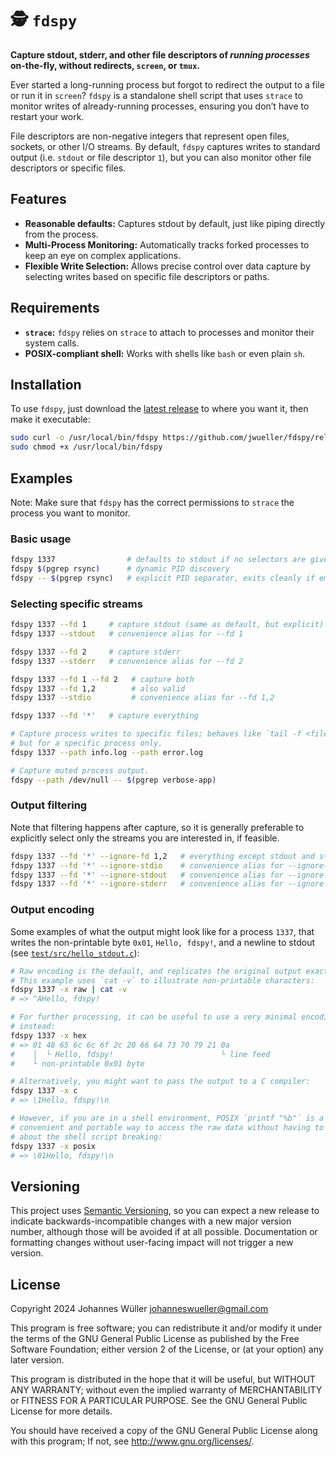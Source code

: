 # 🕵️ `fdspy`

**Capture stdout, stderr, and other file descriptors of _running processes_ on-the-fly, without redirects, `screen`, or `tmux`.**

Ever started a long-running process but forgot to redirect the output to a file or run it in `screen`? `fdspy` is a standalone shell script that uses `strace` to monitor writes of already-running processes, ensuring you don’t have to restart your work.

File descriptors are non-negative integers that represent open files, sockets, or other I/O streams. By default, `fdspy` captures writes to standard output (i.e. `stdout` or file descriptor `1`), but you can also monitor other file descriptors or specific files.

## Features

- **Reasonable defaults:** Captures stdout by default, just like piping directly from the process.
- **Multi-Process Monitoring:** Automatically tracks forked processes to keep an eye on complex applications.
- **Flexible Write Selection:** Allows precise control over data capture by selecting writes based on specific file descriptors or paths.

## Requirements

- **`strace`:** `fdspy` relies on `strace` to attach to processes and monitor their system calls.
- **POSIX-compliant shell:** Works with shells like `bash` or even plain `sh`.

## Installation

To use `fdspy`, just download the [latest release](https://github.com/jwueller/fdspy/releases/latest) to where you want it, then make it executable:

```sh
sudo curl -o /usr/local/bin/fdspy https://github.com/jwueller/fdspy/releases/latest/download/fdspy
sudo chmod +x /usr/local/bin/fdspy
```

## Examples

Note: Make sure that `fdspy` has the correct permissions to `strace` the process you want to monitor.

### Basic usage

```sh
fdspy 1337                # defaults to stdout if no selectors are given
fdspy $(pgrep rsync)      # dynamic PID discovery
fdspy -- $(pgrep rsync)   # explicit PID separator, exits cleanly if empty
```

### Selecting specific streams

```sh
fdspy 1337 --fd 1     # capture stdout (same as default, but explicit)
fdspy 1337 --stdout   # convenience alias for --fd 1

fdspy 1337 --fd 2     # capture stderr
fdspy 1337 --stderr   # convenience alias for --fd 2

fdspy 1337 --fd 1 --fd 2   # capture both
fdspy 1337 --fd 1,2        # also valid
fdspy 1337 --stdio         # convenience alias for --fd 1,2

fdspy 1337 --fd '*'   # capture everything

# Capture process writes to specific files; behaves like `tail -f <file>`,
# but for a specific process only.
fdspy 1337 --path info.log --path error.log

# Capture muted process output.
fdspy --path /dev/null -- $(pgrep verbose-app)
```

### Output filtering

Note that filtering happens after capture, so it is generally preferable to explicitly select only the streams you are interested in, if feasible.

```sh
fdspy 1337 --fd '*' --ignore-fd 1,2   # everything except stdout and stderr
fdspy 1337 --fd '*' --ignore-stdio    # convenience alias for --ignore-fd 1,2
fdspy 1337 --fd '*' --ignore-stdout   # convenience alias for --ignore-fd 1
fdspy 1337 --fd '*' --ignore-stderr   # convenience alias for --ignore-fd 2
```

### Output encoding

Some examples of what the output might look like for a process `1337`, that writes the non-printable byte `0x01`, `Hello, fdspy!`, and a newline to stdout (see [`test/src/hello_stdout.c`](tools/src/hello_stdout.c)):

```sh
# Raw encoding is the default, and replicates the original output exactly.
# This example uses `cat -v` to illustrate non-printable characters:
fdspy 1337 -x raw | cat -v
# => ^AHello, fdspy!

# For further processing, it can be useful to use a very minimal encoding
# instead:
fdspy 1337 -x hex
# => 01 48 65 6c 6c 6f 2c 20 66 64 73 70 79 21 0a
#    │  └ Hello, fdspy!                        └ line feed
#    └ non-printable 0x01 byte

# Alternatively, you might want to pass the output to a C compiler:
fdspy 1337 -x c
# => \1Hello, fdspy!\n

# However, if you are in a shell environment, POSIX `printf "%b"` is a
# convenient and portable way to access the raw data without having to worry
# about the shell script breaking:
fdspy 1337 -x posix
# => \01Hello, fdspy!\n
```

## Versioning

This project uses [Semantic Versioning](https://semver.org/), so you can expect a new release to indicate backwards-incompatible changes with a new major version number, although those will be avoided if at all possible. Documentation or formatting changes without user-facing impact will not trigger a new version.

## License

Copyright 2024 Johannes Wüller <johanneswueller@gmail.com>

This program is free software; you can redistribute it and/or
modify it under the terms of the GNU General Public License
as published by the Free Software Foundation; either version 2
of the License, or (at your option) any later version.

This program is distributed in the hope that it will be useful,
but WITHOUT ANY WARRANTY; without even the implied warranty of
MERCHANTABILITY or FITNESS FOR A PARTICULAR PURPOSE.  See the
GNU General Public License for more details.

You should have received a copy of the GNU General Public License
along with this program; If not, see <http://www.gnu.org/licenses/>.
